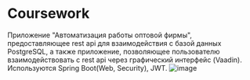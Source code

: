 # Сoursework
Приложение "Автоматизация работы оптовой фирмы", предоставляющее rest api для взаимодействия с базой данных PostgreSQL, 
а также приложение, позволяющее пользователю взаимодействовать с rest api через графический интерфейс (Vaadin).
Используются Spring Boot(Web, Security), JWT.
![image](https://user-images.githubusercontent.com/31386525/185801397-7410a4dd-346a-4834-94f3-1268309c3170.png)
